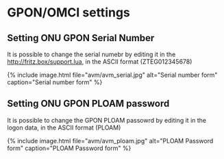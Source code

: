 # GPON/OMCI settings

## Setting ONU GPON Serial Number

It is possible to change the serial numebr by editing it in the http://fritz.box/support.lua, in the ASCII format (ZTEG012345678)

{% include image.html file="avm/avm_serial.jpg"  alt="Serial number form" caption="Serial number form" %}


## Setting ONU GPON PLOAM password

It is possible to change the GPON PLOAM passowrd by editing it in the logon data, in the ASCII format (PLOAM)

{% include image.html file="avm/avm_ploam.jpg"  alt="PLOAM Password form" caption="PLOAM Password form" %}
